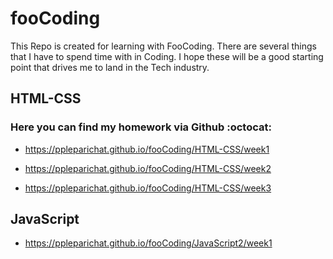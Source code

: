 # fooCoding

This Repo is created for learning with FooCoding. There are several things that I have to spend time with in Coding. I hope these will be a good starting point that drives me to land in the Tech industry. 

##  HTML-CSS




### Here you can find my homework via Github :octocat:

* https://ppleparichat.github.io/fooCoding/HTML-CSS/week1

* https://ppleparichat.github.io/fooCoding/HTML-CSS/week2

* https://ppleparichat.github.io/fooCoding/HTML-CSS/week3


##  JavaScript
* https://ppleparichat.github.io/fooCoding/JavaScript2/week1
